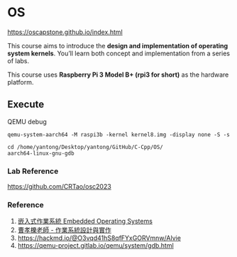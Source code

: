 # OS
https://oscapstone.github.io/index.html

This course aims to introduce the **design and implementation of operating system kernels**. You’ll learn both concept and implementation from a series of labs.

This course uses **Raspberry Pi 3 Model B+ (rpi3 for short)** as the hardware platform.

## Execute
QEMU debug

```
qemu-system-aarch64 -M raspi3b -kernel kernel8.img -display none -S -s
```

```
cd /home/yantong/Desktop/yantong/GitHub/C-Cpp/OS/
aarch64-linux-gnu-gdb
```

### Lab Reference
https://github.com/CRTao/osc2023

### Reference
1. [嵌入式作業系統 Embedded Operating Systems](http://ocw.nctu.edu.tw/course_detail.php?bgid=8&gid=0&nid=575)
2. [曹孝櫟老師 - 作業系統設計與實作](https://www.youtube.com/playlist?list=PLj6E8qlqmkFvCxHVYYVYtnPuQb3NeOlUb)
3. https://hackmd.io/@O3vqd41hS8qfFYxGORVmnw/Alvie
4. https://qemu-project.gitlab.io/qemu/system/gdb.html
